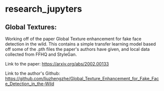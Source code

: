 # research_jupyters

## Global Textures:

Working off of the paper Global Texture enhancement for fake face detection in the wild. This contains a simple transfer learning model based off some of the .pth files the paper's authors have given, and local data collected from FFHQ and StyleGan.

Link to the paper: https://arxiv.org/abs/2002.00133

Link to the author's Github: https://github.com/liuzhengzhe/Global_Texture_Enhancement_for_Fake_Face_Detection_in_the-Wild
